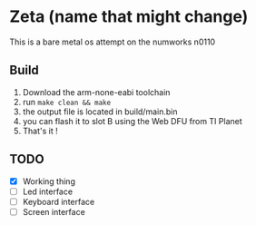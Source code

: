 # Zeta (name that might change)
This is a bare metal os attempt on the numworks n0110

## Build
1. Download the arm-none-eabi toolchain
2. run ```make clean && make```
3. the output file is located in build/main.bin
4. you can flash it to slot B using the Web DFU from TI Planet
5. That's it !

## TODO
- [x] Working thing
- [ ] Led interface
- [ ] Keyboard interface
- [ ] Screen interface